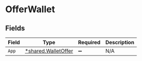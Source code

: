 # OfferWallet


## Fields

| Field                                                            | Type                                                             | Required                                                         | Description                                                      |
| ---------------------------------------------------------------- | ---------------------------------------------------------------- | ---------------------------------------------------------------- | ---------------------------------------------------------------- |
| `App`                                                            | [*shared.WalletOffer](../../../pkg/models/shared/walletoffer.md) | :heavy_minus_sign:                                               | N/A                                                              |